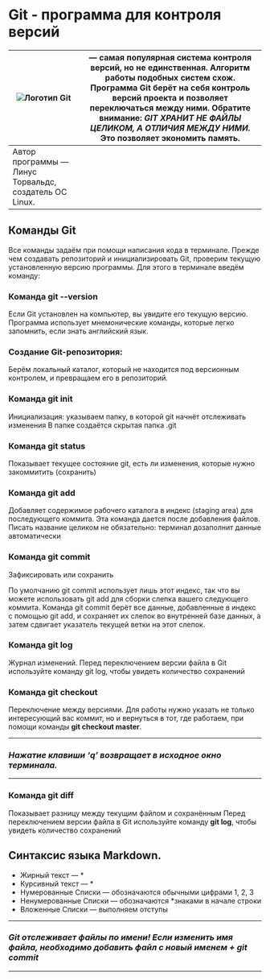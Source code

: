 # **Git - программа для контроля версий**

![Логотип Git](https://kadvarus.com/wp-content/uploads/2022/09/git-100x100.jpeg) | — самая популярная система контроля версий, но не единственная. Алгоритм работы подобных систем схож. Программа Git берёт на себя контроль версий проекта и позволяет переключаться между ними. Обратите внимание: _GIT ХРАНИТ НЕ ФАЙЛЫ ЦЕЛИКОМ, А ОТЛИЧИЯ МЕЖДУ НИМИ_. Это позволяет экономить память. 
------------- | -------------
 | Автор программы — Линус Торвальдс, создатель ОС Linux.

 ## **Команды Git**

 Все команды задаём при помощи написания кода в терминале.
Прежде чем создавать репозиторий и инициализировать Git, проверим текущую установленную версию программы. Для этого в терминале введём команду:

### Команда **git --version**

Если Git установлен на компьютер, вы увидите его текущую версию. Программа использует мнемонические команды, которые легко запомнить, если знать английский язык.

### **Создание Git-репозитория:**

Берём локальный каталог, который не находится под версионным контролем, и превращаем его в репозиторий.

### Команда **git init**

Инициализация: указываем папку, в которой git начнёт отслеживать изменения В папке создаётся скрытая папка .git

### Команда **git status**

Показывает текущее состояние git, есть  ли изменения, которые нужно закоммитить (сохранить)

### Команда **git add**

Добавляет содержимое рабочего каталога в индекс (staging area) для последующего коммита. Эта команда дается после добавления файлов. Писать название целиком не обязательно: терминал дозаполнит данные автоматически

### Команда **git commit**
Зафиксировать или сохранить

По умолчанию git commit использует лишь этот индекс, так что вы можете использовать git add для сборки слепка вашего следующего коммита. Команда git commit берёт все данные, добавленные в индекс с помощью git add, и сохраняет их слепок во внутренней базе данных, а затем сдвигает указатель текущей ветки на этот слепок.

### Команда **git log**

Журнал изменений. Перед переключением версии файла в Git используйте команду git log, чтобы увидеть количество сохранений

### Команда **git checkout**

Переключение между версиями. Для работы нужно указать не только интересующий вас коммит, но и вернуться  в тот, где работаем, при помощи команды **git checkout master**.

---
### *Нажатие клавиши **‘q’** возвращает  в исходное окно терминала.*
---

### Команда **git diff**

Показывает разницу между текущим файлом и сохранённым Перед переключением версии файла в Git используйте команду **git log**, чтобы увидеть количество сохранений

## **Синтаксис языка Markdown.**
* Жирный текст — *
* Курсивный текст — *
* Нумерованные Списки — обозначаются обычными цифрами 1, 2, 3
* Ненумерованные Списки — обозначаются *знаками в начале строки
* Вложенные Списки — выполняем отступы

---
### *Git отслеживает файлы по имени!  Если изменить имя файла, необходимо добавить файл с новый именем + **git commit***

---

